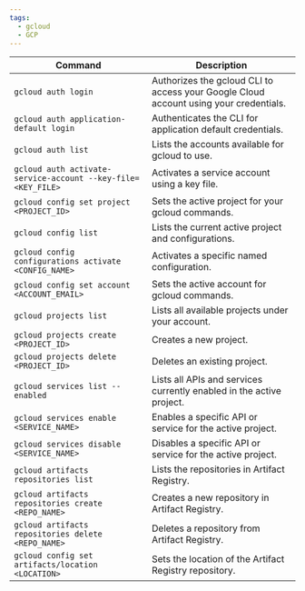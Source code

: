 ```yaml
---
tags:
  - gcloud
  - GCP
---
```

| Command                                                      | Description                                                                           |
| ------------------------------------------------------------ | ------------------------------------------------------------------------------------- |
| `gcloud auth login`                                          | Authorizes the gcloud CLI to access your Google Cloud account using your credentials. |
| `gcloud auth application-default login`                      | Authenticates the CLI for application default credentials.                            |
| `gcloud auth list`                                           | Lists the accounts available for gcloud to use.                                       |
| `gcloud auth activate-service-account --key-file=<KEY_FILE>` | Activates a service account using a key file.                                         |
| `gcloud config set project <PROJECT_ID>`                     | Sets the active project for your gcloud commands.                                     |
| `gcloud config list`                                         | Lists the current active project and configurations.                                  |
| `gcloud config configurations activate <CONFIG_NAME>`        | Activates a specific named configuration.                                             |
| `gcloud config set account <ACCOUNT_EMAIL>`                  | Sets the active account for gcloud commands.                                          |
| `gcloud projects list`                                       | Lists all available projects under your account.                                      |
| `gcloud projects create <PROJECT_ID>`                        | Creates a new project.                                                                |
| `gcloud projects delete <PROJECT_ID>`                        | Deletes an existing project.                                                          |
| `gcloud services list --enabled`                             | Lists all APIs and services currently enabled in the active project.                  |
| `gcloud services enable <SERVICE_NAME>`                      | Enables a specific API or service for the active project.                             |
| `gcloud services disable <SERVICE_NAME>`                     | Disables a specific API or service for the active project.                            |
| `gcloud artifacts repositories list`                         | Lists the repositories in Artifact Registry.                                          |
| `gcloud artifacts repositories create <REPO_NAME>`           | Creates a new repository in Artifact Registry.                                        |
| `gcloud artifacts repositories delete <REPO_NAME>`           | Deletes a repository from Artifact Registry.                                          |
| `gcloud config set artifacts/location <LOCATION>`            | Sets the location of the Artifact Registry repository.                                |
